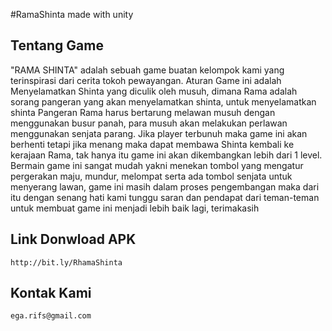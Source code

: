 #RamaShinta
made with unity
## Tentang Game

"RAMA SHINTA" 
adalah sebuah game buatan kelompok kami yang terinspirasi dari cerita tokoh pewayangan. Aturan Game ini adalah Menyelamatkan Shinta yang diculik oleh musuh, dimana Rama adalah sorang pangeran yang akan menyelamatkan shinta, untuk menyelamatkan shinta Pangeran Rama harus bertarung melawan musuh dengan menggunakan busur panah, para musuh akan melakukan perlawan menggunakan senjata parang. Jika player terbunuh maka game ini akan berhenti tetapi jika menang maka dapat membawa Shinta kembali ke kerajaan Rama, tak hanya itu game ini akan dikembangkan lebih dari 1 level. Bermain game ini sangat mudah yakni menekan tombol yang mengatur pergerakan maju, mundur, melompat serta ada tombol senjata untuk menyerang lawan, game ini masih dalam proses pengembangan maka dari itu dengan senang hati kami tunggu  saran dan pendapat dari teman-teman untuk membuat game ini menjadi lebih baik lagi, terimakasih 

## Link Donwload APK
    http://bit.ly/RhamaShinta


## Kontak Kami
    ega.rifs@gmail.com

